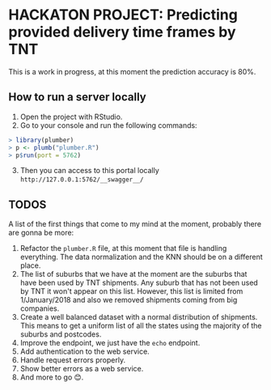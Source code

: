 # HACKATON PROJECT: Predicting provided delivery time frames by TNT

This is a work in progress, at this moment the prediction accuracy is 80%.

## How to run a server locally

1. Open the project with RStudio.
2. Go to your console and run the following commands:

```R
> library(plumber)
> p <- plumb("plumber.R")
> p$run(port = 5762)
```

3. Then you can access to this portal locally `http://127.0.0.1:5762/__swagger__/`

## TODOS

A list of the first things that come to my mind at the moment, probably there
are gonna be more:

1. Refactor the `plumber.R` file, at this moment that file is handling
   everything. The data normalization and the KNN should be on a different
   place.
2. The list of suburbs that we have at the moment are the suburbs that have been
   used by TNT shipments. Any suburb that has not been used by TNT it won't
   appear on this list. However, this list is limited from 1/January/2018 and
   also we removed shipments coming from big companies.
3. Create a well balanced dataset with a normal distribution of shipments. This
   means to get a uniform list of all the states using the majority of the
   suburbs and postcodes.
4. Improve the endpoint, we just have the `echo` endpoint.
5. Add authentication to the web service.
5. Handle request errors properly.
7. Show better errors as a web service.
8. And more to go 😊.

